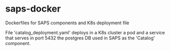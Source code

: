# saps-docker
Dockerfiles for SAPS components and K8s deployment file

File 'catalog_deployment.yaml' deploys in a K8s cluster a pod and a service that serves in port 5432 the postgres DB used in SAPS as the 'Catalog' component.
